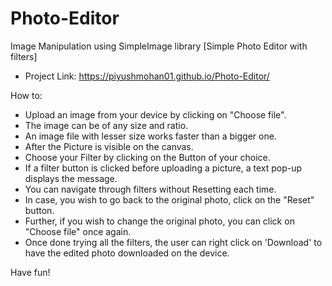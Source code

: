 # Photo-Editor
Image Manipulation using SimpleImage library [Simple Photo Editor with filters]

- Project Link: https://piyushmohan01.github.io/Photo-Editor/

How to:
- Upload an image from your device by clicking on "Choose file".
- The image can be of any size and ratio.
- An image file with lesser size works faster than a bigger one.
- After the Picture is visible on the canvas.
- Choose your Filter by clicking on the Button of your choice.
- If a filter button is clicked before uploading a picture, a text pop-up displays the message. 
- You can navigate through filters without Resetting each time.
- In case, you wish to go back to the original photo, click on the "Reset" button.
- Further, if you wish to change the original photo, you can click on "Choose file" once again.
- Once done trying all the filters, the user can right click on 'Download' to have the edited photo downloaded on the device.

Have fun!
